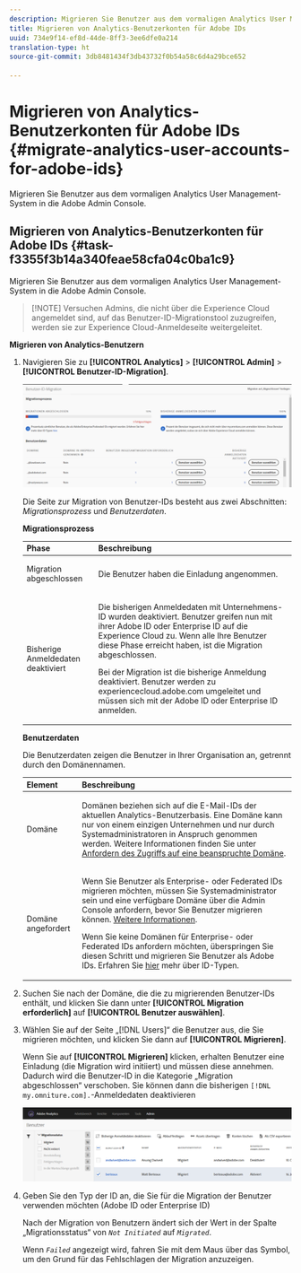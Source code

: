```yaml
---
description: Migrieren Sie Benutzer aus dem vormaligen Analytics User Management-System in die Adobe Admin Console.
title: Migrieren von Analytics-Benutzerkonten für Adobe IDs
uuid: 734e9f14-ef8d-44de-8ff3-3ee6dfe0a214
translation-type: ht
source-git-commit: 3db8481434f3db43732f0b54a58c6d4a29bce652

---
```



# Migrieren von Analytics-Benutzerkonten für Adobe IDs {#migrate-analytics-user-accounts-for-adobe-ids}

Migrieren Sie Benutzer aus dem vormaligen Analytics User Management-System in die Adobe Admin Console.

## Migrieren von Analytics-Benutzerkonten für Adobe IDs {#task-f3355f3b14a340feae58cfa04c0ba1c9}

Migrieren Sie Benutzer aus dem vormaligen Analytics User Management-System in die Adobe Admin Console.

> [!NOTE] Versuchen Admins, die nicht über die Experience Cloud angemeldet sind, auf das Benutzer-ID-Migrationstool zuzugreifen, werden sie zur Experience Cloud-Anmeldeseite weitergeleitet.

**Migrieren von Analytics-Benutzern**

1. Navigieren Sie zu **[!UICONTROL Analytics]** > **[!UICONTROL Admin]** > **[!UICONTROL Benutzer-ID-Migration]**.

   ![](assets/migration-progress.png)

   Die Seite zur Migration von Benutzer-IDs besteht aus zwei Abschnitten: *Migrationsprozess* und *Benutzerdaten*.

   **Migrationsprozess**

   <table id="table_F9F1CFF762C745E198CB075A02BA2DDA"> 
   <thead> 
   <tr> 
      <th colname="col1" class="entry"> Phase </th> 
      <th colname="col2" class="entry"> Beschreibung </th> 
   </tr>
   </thead>
   <tbody> 
   <tr> 
      <td colname="col1"> <p>Migration abgeschlossen </p> </td> 
      <td colname="col2"> <p>Die Benutzer haben die Einladung angenommen. </p> </td> 
   </tr> 
   <tr> 
      <td colname="col1"> <p>Bisherige Anmeldedaten deaktiviert </p> </td> 
      <td colname="col2"> <p>Die bisherigen Anmeldedaten mit Unternehmens-ID wurden deaktiviert. Benutzer greifen nun mit ihrer Adobe ID oder Enterprise ID auf die Experience Cloud zu. Wenn alle Ihre Benutzer diese Phase erreicht haben, ist die Migration abgeschlossen. </p> <p>Bei der Migration ist die bisherige Anmeldung deaktiviert. Benutzer werden zu <span class="filepath">experiencecloud.adobe.com</span> umgeleitet und müssen sich mit der Adobe ID oder Enterprise ID anmelden. </p> </td> 
   </tr> 
   </tbody> 
   </table>

   **Benutzerdaten**

   Die Benutzerdaten zeigen die Benutzer in Ihrer Organisation an, getrennt durch den Domänennamen.

   <table id="table_3822E27AF81E4A188562FEB5131548A5"> 
   <thead> 
   <tr> 
      <th colname="col1" class="entry"> Element </th> 
      <th colname="col2" class="entry"> Beschreibung </th> 
   </tr>
   </thead>
   <tbody> 
   <tr> 
      <td colname="col1"> <p>Domäne </p> </td> 
      <td colname="col2"> <p>Domänen beziehen sich auf die E-Mail-IDs der aktuellen Analytics-Benutzerbasis. Eine Domäne kann nur von einem einzigen Unternehmen und nur durch Systemadministratoren in Anspruch genommen werden. Weitere Informationen finden Sie unter <a href="https://helpx.adobe.com/de/enterprise/help/request-access-to-claimed-domain.html">Anfordern des Zugriffs auf eine beanspruchte Domäne</a>. </p> </td> 
   </tr> 
   <tr> 
      <td colname="col1"> <p>Domäne angefordert </p> </td> 
      <td colname="col2"> <p>Wenn Sie Benutzer als Enterprise- oder Federated IDs migrieren möchten, müssen Sie Systemadministrator sein und eine verfügbare Domäne über die Admin Console anfordern, bevor Sie Benutzer migrieren können. <a href="https://helpx.adobe.com/de/enterprise/help/identity.html">Weitere Informationen</a>. </p> <p>Wenn Sie keine Domänen für Enterprise- oder Federated IDs anfordern möchten, überspringen Sie diesen Schritt und migrieren Sie Benutzer als Adobe IDs. Erfahren Sie <a href="https://helpx.adobe.com/de/enterprise/help/identity.html">hier</a> mehr über ID-Typen. </p> </td> 
   </tr> 
   </tbody> 
   </table>

1. Suchen Sie nach der Domäne, die die zu migrierenden Benutzer-IDs enthält, und klicken Sie dann unter **[!UICONTROL Migration erforderlich]** auf **[!UICONTROL Benutzer auswählen]**.
1. Wählen Sie auf der Seite „[!DNL Users]“ die Benutzer aus, die Sie migrieren möchten, und klicken Sie dann auf **[!UICONTROL Migrieren]**.

   Wenn Sie auf **[!UICONTROL Migrieren]** klicken, erhalten Benutzer eine Einladung (die Migration wird initiiert) und müssen diese annehmen. Dadurch wird die Benutzer-ID in die Kategorie „Migration abgeschlossen“ verschoben. Sie können dann die bisherigen `[!DNL my.omniture.com].`-Anmeldedaten deaktivieren

   ![](assets/user-info.png)

1. Geben Sie den Typ der ID an, die Sie für die Migration der Benutzer verwenden möchten (Adobe ID oder Enterprise ID)

   Nach der Migration von Benutzern ändert sich der Wert in der Spalte „Migrationsstatus“ von *`Not Initiated`* auf *`Migrated`*.

   Wenn *`Failed`* angezeigt wird, fahren Sie mit dem Maus über das Symbol, um den Grund für das Fehlschlagen der Migration anzuzeigen.
